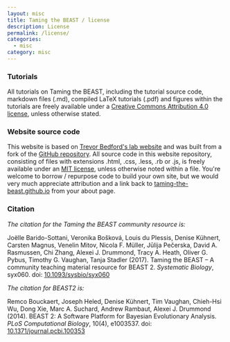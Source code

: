 ```yaml
---
layout: misc
title: Taming the BEAST / license
description: License
permalink: /license/
categories:
  - misc
category: misc
---
```


### Tutorials

All tutorials on Taming the BEAST, including the tutorial source code, markdown files (.md), compiled LaTeX tutorials (.pdf) and figures within the tutorials are freely available under a [Creative Commons Attribution 4.0 license](https://creativecommons.org/licenses/by/4.0/), unless otherwise stated. 


### Website source code

This website is based on [Trevor Bedford's lab website](http://bedford.io) and was built from a fork of the [GitHub repository](https://github.com/blab/blotter).
All source code in this website repository, consisting of files with extensions .html, .css, .less, .rb or .js, is freely available under an [MIT license](https://opensource.org/licenses/MIT), unless otherwise noted within a file. You're welcome to borrow / repurpose code to build your own site, but we would very much appreciate attribution and a link back to [taming-the-beast.github.io](http://taming-the-beast.github.io) from your about page.

### Citation

_The citation for the Taming the BEAST community resource is:_

Joëlle Barido-Sottani, Veronika Bošková, Louis du Plessis, Denise Kühnert, Carsten Magnus, Venelin Mitov, Nicola F. Müller, Jūlija Pečerska, David A. Rasmussen, Chi Zhang, Alexei J. Drummond, Tracy A. Heath, Oliver G. Pybus, Timothy G. Vaughan, Tanja Stadler (2017). Taming the BEAST – A community teaching material resource for BEAST 2. _Systematic Biology_, syx060. doi: <a target="_blank" href="https://doi.org/10.1093/sysbio/syx060">10.1093/sysbio/syx060</a>

_The citation for BEAST2 is:_

Remco Bouckaert, Joseph Heled, Denise Kühnert, Tim Vaughan, Chieh-Hsi Wu, Dong Xie, Marc A. Suchard, Andrew Rambaut, Alexei J. Drummond (2014). BEAST 2: A Software Platform for Bayesian Evolutionary Analysis. _PLoS Computational Biology_, 10(4), e1003537. doi: <a target="_blank" href="https://doi.org/10.1371/journal.pcbi.1003537">10.1371/journal.pcbi.100353</a>

